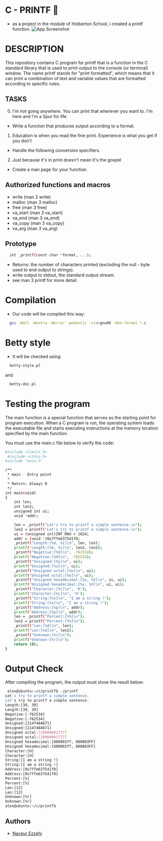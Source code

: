# C - PRINTF 📝
- as a project in the module of Holberton School, i created a printf function.
![App Screenshot](https://wallpaperaccess.com/full/1519085.jpg)

# DESCRIPTION

This repository contains C program for printf that is a function in the C standard library that is used to print output to the console (or terminal) window. The name printf stands for "print formatted", which means that it can print a combination of text and variable values that are formatted according to specific rules.

## TASKS

0. I'm not going anywhere. You can print that wherever you want to. I'm here and I'm a Spur for life

- Write a function that produces output according to a format.

1. Education is when you read the fine print. Experience is what you get if you don't

- Handle the following conversion specifiers.

2. Just because it's in print doesn't mean it's the gospel

- Create a man page for your function.

## Authorized functions and macros

- write (man 2 write)
- malloc (man 3 malloc)
- free (man 3 free)
- va_start (man 3 va_start)
- va_end (man 3 va_end)
- va_copy (man 3 va_copy)
- va_arg (man 3 va_arg)

## Prototype

```bash
  int _printf(const char *format, ...);
```

- Returns: the number of characters printed (excluding the null - byte used to end output to strings).
- write output to stdout, the standard output stream.
- see man 3 printf for more detail.

# Compilation

- Our code will be compiled this way:

```bash
  gcc -Wall -Wextra -Werror -pedantic -std=gnu89 -Wno-format *.c
```

# Betty style

- It will be checked using:

```bash
  betty-style.pl
```

and

```bash
  betty-doc.pl
```

# Testing the program

The main function is a special function that serves as the starting point for program execution. When a C program is run, the operating system loads the executable file and starts executing instructions at the memory location specified by the main function.

You must use the main.c file below to verify the code:

```bash
#include <limits.h>
 #include <stdio.h>
#include "main.h"

/**
 * main - Entry point
 *
 * Return: Always 0
 */
int main(void)
{
    int len;
    int len2;
    unsigned int ui;
    void *addr;

    len = _printf("Let's try to printf a simple sentence.\n");
    len2 = printf("Let's try to printf a simple sentence.\n");
    ui = (unsigned int)INT_MAX + 1024;
    addr = (void *)0x7ffe637541f0;
    _printf("Length:[%d, %i]\n", len, len);
    printf("Length:[%d, %i]\n", len2, len2);
    _printf("Negative:[%d]\n", -762534);
    printf("Negative:[%d]\n", -762534);
    _printf("Unsigned:[%u]\n", ui);
    printf("Unsigned:[%u]\n", ui);
    _printf("Unsigned octal:[%o]\n", ui);
    printf("Unsigned octal:[%o]\n", ui);
    _printf("Unsigned hexadecimal:[%x, %X]\n", ui, ui);
    printf("Unsigned hexadecimal:[%x, %X]\n", ui, ui);
    _printf("Character:[%c]\n", 'H');
    printf("Character:[%c]\n", 'H');
    _printf("String:[%s]\n", "I am a string !");
    printf("String:[%s]\n", "I am a string !");
    _printf("Address:[%p]\n", addr);
    printf("Address:[%p]\n", addr);
    len = _printf("Percent:[%%]\n");
    len2 = printf("Percent:[%%]\n");
    _printf("Len:[%d]\n", len);
    printf("Len:[%d]\n", len2);
    _printf("Unknown:[%r]\n");
    printf("Unknown:[%r]\n");
    return (0);
}
```

# Output Check

After compiling the program, the output must show the result below:

```bash
 alex@ubuntu:~/c/printf$ ./printf
Let's try to printf a simple sentence.
Let's try to printf a simple sentence.
Length:[39, 39]
Length:[39, 39]
Negative:[-762534]
Negative:[-762534]
Unsigned:[2147484671]
Unsigned:[2147484671]
Unsigned octal:[20000001777]
Unsigned octal:[20000001777]
Unsigned hexadecimal:[800003ff, 800003FF]
Unsigned hexadecimal:[800003ff, 800003FF]
Character:[H]
Character:[H]
String:[I am a string !]
String:[I am a string !]
Address:[0x7ffe637541f0]
Address:[0x7ffe637541f0]
Percent:[%]
Percent:[%]
Len:[12]
Len:[12]
Unknown:[%r]
Unknown:[%r]
alex@ubuntu:~/c/printf$
```

## Authors

- [Naceur Ezzehi](https://github.com/znacer99)
